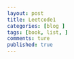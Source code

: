 ```yaml
---
layout: post
title: Leetcode1
categories: [blog ]
tags: [book, list, ]
comments: ture 
published: true  
---
```

